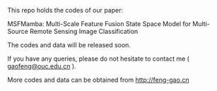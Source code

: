 This repo holds the codes of our paper:

MSFMamba: Multi-Scale Feature Fusion State Space Model for Multi-Source Remote Sensing Image Classification

The codes and data will be released soon.

If you have any queries, please do not hesitate to contact me ( gaofeng@ouc.edu.cn ).

More codes and data can be obtained from http://feng-gao.cn
